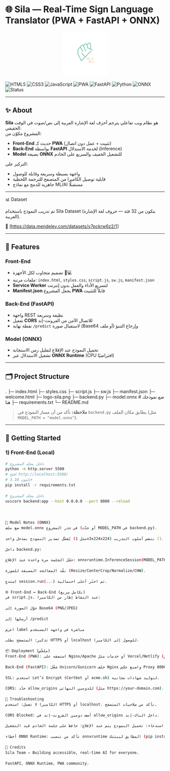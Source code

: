 # 🌐 Sila — Real-Time Sign Language Translator (PWA + FastAPI + ONNX)

<p align="center">
  <img src="logo-sila.png" alt="Sila logo" width="140" />
</p>

![HTML5](https://img.shields.io/badge/HTML5-orange?logo=html5&logoColor=white)
![CSS3](https://img.shields.io/badge/CSS3-blue?logo=css3&logoColor=white)
![JavaScript](https://img.shields.io/badge/JavaScript-yellow?logo=javascript&logoColor=black)
![PWA](https://img.shields.io/badge/Progressive%20Web%20App-563D7C?logo=pwa&logoColor=white)
![FastAPI](https://img.shields.io/badge/FastAPI-005571?logo=fastapi&logoColor=white)
![Python](https://img.shields.io/badge/Python-3.10+-3776AB?logo=python&logoColor=white)
![ONNX](https://img.shields.io/badge/ONNX%20Runtime-inference-blue)
![Status](https://img.shields.io/badge/Status-Active-success)

---

## ✨ About

**Sila** هو نظام ويب تفاعلي يترجم  أحرف لغة الإشارة العربية إلى نص/صوت في الوقت الحقيقي.  
المشروع مكوّن من:
- **Front-End** حديث كـ **PWA** (تثبيت + عمل دون اتصال)
- **Back-End** بواسطة **FastAPI** لخدمة الاستدلال (Inference)
- **Model** بصيغة **ONNX** للتشغيل الخفيف والسريع على الخادم

التركيز على:
- واجهة بسيطة وسريعة وقابلة للوصول
- قابلية توصيل الكاميرا من المتصفح للترجمة اللحظية
- جاهزية للدمج مع نماذج ML/AI مستقبلًا

---

📊 Dataset

تم تدريب النموذج باستخدام Sila Dataset (يتكون من 32 فئة — حروف لغة الإشارة العربية).

🔗 [https://data.mendeley.com/datasets/y7pckrw6z2/1]

---
## 🧩 Features

### Front-End
- تصميم متجاوب لكل الأجهزة 📱💻  
- ملفات مرتبة: `index.html`, `styles.css`, `script.js`, `sw.js`, `manifest.json`  
- **Service Worker** لتسريع الأداء والعمل بدون إنترنت  
- **Manifest.json** يجعل المشروع **PWA** قابلاً للتثبيت  

### Back-End (FastAPI)
- واجهة REST نظيفة وسريعة
- تفعيل **CORS** للاتصال الآمن من الفرونت-إند
- نقطة نهاية `/predict` لاستقبال صورة (Base64 أو ملف) وإرجاع التنبؤ

### Model (ONNX)
- تحميل النموذج عند الإقلاع لتقليل زمن الاستجابة
- تشغيل الاستدلال عبر **ONNX Runtime** (CPU افتراضيًا)

---

## 🗂️ Project Structure

.
├─ index.html
├─ styles.css
├─ script.js
├─ sw.js
├─ manifest.json
├─ welcome.html
├─ logo-sila.png
├─ backend.py
├─ model.onnx # ضع نموذجك هنا
├─ requirements.txt
└─ README.md

> **ملاحظة:** تأكد من أن مسار النموذج في `backend.py` يطابق مكان الملف (مثل `MODEL_PATH = "model.onnx"`).

---

## 🚀 Getting Started

### 1) Front-End (Local)

```bash
# داخل مجلد المشروع
python -m http.server 5500
# افتح http://localhost:5500/
# بايثون 3.10+
pip install -r requirements.txt

# داخل مجلد المشروع
uvicorn backend:app --host 0.0.0.0 --port 8000 --reload



🧠 Model Notes (ONNX)
ضع ملف model.onnx في جذر المشروع (أو حدّث MODEL_PATH في backend.py).

يُفضّل تصدير النموذج بمدخل واحد (مثل 1x3x224x224) وتطبيع القيم [0..1] بنفس أسلوب التدريب.

داخل backend.py:

حمّل الجلسة مرة واحدة عند الإقلاع: onnxruntime.InferenceSession(MODEL_PATH, providers=["CPUExecutionProvider"])

نفّذ المعالجة المسبقة للصورة (Resize/CenterCrop/Normalize/CHW).

استدعِ session.run(...) ثم اختَر أعلى احتمالية.

🌐 Front-End ↔ Back-End (تكامل سريع)
في script.js، عند التقاط إطار من الكاميرا:

حوّل الصورة إلى Base64 (PNG/JPEG)

أرسلها إلى /predict

اعرض label مباشرة في واجهة المستخدم

تذكير: المتصفح يطلب HTTPS أو localhost للوصول إلى الكاميرا.

📦 Deployment (ملخّص)
Front-End (PWA): استضفه على Nginx/Apache أو خدمات مثل Vercel/Netlify (مع تمكين HTTPS).

Back-End (FastAPI): شغّل Uvicorn/Gunicorn خلف Nginx واصنع عكس Proxy على المنفذ 8000.

SSL: استخدم Let’s Encrypt (Certbot أو acme.sh) لتوليد شهادات مجانية.

CORS: حدّد allow_origins للدومين النهائي (مثل https://your-domain.com).

🧯 Troubleshooting
الكاميرا لا تعمل: استخدم HTTPS أو localhost. تأكد من صلاحيات المتصفح.

CORS Blocked: أضف دومين الفرونت-إند في allow_origins داخل الباك-إند.

بطء أول استدعاء: تحميل النموذج يتم عند الإقلاع؛ حافظ على جلسة الخادم قيد التشغيل.

أخطاء ONNX Runtime: تأكد من تنصيب onnxruntime المطابق لبيئتك (pip install onnxruntime).

🤝 Credits
Sila Team — Building accessible, real-time AI for everyone.

FastAPI, ONNX Runtime, PWA community.

